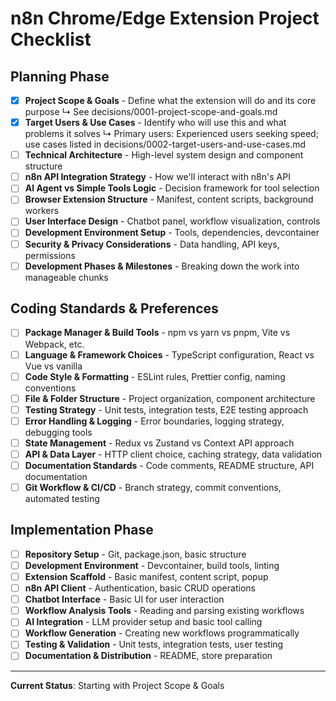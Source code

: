 # n8n Chrome/Edge Extension Project Checklist

## Planning Phase
- [x] **Project Scope & Goals** - Define what the extension will do and its core purpose
  ↳ See decisions/0001-project-scope-and-goals.md
- [x] **Target Users & Use Cases** - Identify who will use this and what problems it solves
  ↳ Primary users: Experienced users seeking speed; use cases listed in decisions/0002-target-users-and-use-cases.md
- [ ] **Technical Architecture** - High-level system design and component structure
- [ ] **n8n API Integration Strategy** - How we'll interact with n8n's API
- [ ] **AI Agent vs Simple Tools Logic** - Decision framework for tool selection
- [ ] **Browser Extension Structure** - Manifest, content scripts, background workers
- [ ] **User Interface Design** - Chatbot panel, workflow visualization, controls
- [ ] **Development Environment Setup** - Tools, dependencies, devcontainer
- [ ] **Security & Privacy Considerations** - Data handling, API keys, permissions
- [ ] **Development Phases & Milestones** - Breaking down the work into manageable chunks

## Coding Standards & Preferences
- [ ] **Package Manager & Build Tools** - npm vs yarn vs pnpm, Vite vs Webpack, etc.
- [ ] **Language & Framework Choices** - TypeScript configuration, React vs Vue vs vanilla
- [ ] **Code Style & Formatting** - ESLint rules, Prettier config, naming conventions
- [ ] **File & Folder Structure** - Project organization, component architecture
- [ ] **Testing Strategy** - Unit tests, integration tests, E2E testing approach
- [ ] **Error Handling & Logging** - Error boundaries, logging strategy, debugging tools
- [ ] **State Management** - Redux vs Zustand vs Context API approach
- [ ] **API & Data Layer** - HTTP client choice, caching strategy, data validation
- [ ] **Documentation Standards** - Code comments, README structure, API documentation
- [ ] **Git Workflow & CI/CD** - Branch strategy, commit conventions, automated testing

## Implementation Phase
- [ ] **Repository Setup** - Git, package.json, basic structure
- [ ] **Development Environment** - Devcontainer, build tools, linting
- [ ] **Extension Scaffold** - Basic manifest, content script, popup
- [ ] **n8n API Client** - Authentication, basic CRUD operations
- [ ] **Chatbot Interface** - Basic UI for user interaction
- [ ] **Workflow Analysis Tools** - Reading and parsing existing workflows
- [ ] **AI Integration** - LLM provider setup and basic tool calling
- [ ] **Workflow Generation** - Creating new workflows programmatically
- [ ] **Testing & Validation** - Unit tests, integration tests, user testing
- [ ] **Documentation & Distribution** - README, store preparation

---

**Current Status**: Starting with Project Scope & Goals

